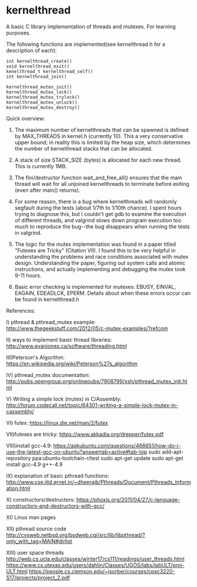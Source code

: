 # kernelthread
A basic C library implementation of threads and mutexes. For learning purposes.

The following functions are implemented(see kernelthread.h for a description of each): 

	int kernelthread_create()
	void kernelthread_exit()
	kenelthread_t kernelthread_self()
	int kernelthread_join()

	kernelthread_mutex_init()
	kernelthread_mutex_lock()
	kernelthread_mutex_trylock()
	kernelthread_mutex_unlock()
	kernelthread_mutex_destroy()

Quick overview:

  1) The maximum number of kernelthreads that can be spawned is defined by MAX_THREADS in kernel.h (currently 10). This a very conservative upper bound; in reality this is limited by the heap size, which determines the number of kernelthread stacks that can be allocated.
  
  2) A stack of size STACK_SIZE (bytes) is allocated for each new thread. This is currently 1MB.
  
  3) The fini/destructor function wait_and_free_all() ensures that the main thread will wait for all unjoined kernelthreads to terminate before exiting (even after main() returns).
  
  4) For some reason, there is a bug where kernelthreads will randomly segfault during the tests (about 1/7th to 1/10th chance). I spent hours trying to diagnose this, but I couldn't get gdb to examine the execution of different threads, and valgrind slows down program execution too much to reproduce the bug--the bug disappears when running the tests in valgrind.

  5) The logic for the mutex implementation was found in a paper titled "Futexes are Tricky" (Citation VII). I found this to be very helpful in understanding the problems and race conditions associated with mutex design. Understanding the paper, figuring out system calls and atomic instructions, and actually implementing and debugging the mutex took 9-11 hours.

  6) Basic error checking is implemented for mutexes: EBUSY, EINVAL, EAGAIN, EDEADLCK, EPERM. Details about when these errors occur can be found in kernelthread.h
  
References:

I)	pthread & pthread_mutex example:
	http://www.thegeekstuff.com/2012/05/c-mutex-examples/?refcom

II)	ways to implement basic thread libraries:
	http://www.evanjones.ca/software/threading.html

III)Peterson's Algorithm:
	https://en.wikipedia.org/wiki/Peterson%27s_algorithm

IV)	pthread_mutex documentation:
	http://pubs.opengroup.org/onlinepubs/7908799/xsh/pthread_mutex_init.html

V)	Writing a simple lock (mutex) in C/Assembly:
	http://forum.codecall.net/topic/64301-writing-a-simple-lock-mutex-in-cassembly/

VI)	futex:
	https://linux.die.net/man/2/futex

VII)futexes are tricky:
	https://www.akkadia.org/drepper/futex.pdf

VIII)install gcc-4.9:
https://askubuntu.com/questions/466651/how-do-i-use-the-latest-gcc-on-ubuntu?answertab=active#tab-top
	sudo add-apt-repository ppa:ubuntu-toolchain-r/test
	sudo apt-get update
	sudo apt-get install gcc-4.9 g++-4.9

IX) explanation of basic pthread functions:
	http://www.cse.iitd.ernet.in/~dheerajb/Pthreads/Document/Pthreads_Information.html

X) constructors/destructors:
	https://phoxis.org/2011/04/27/c-language-constructors-and-destructors-with-gcc/

XI) Linux man pages

XII) pthread source code
	http://cvsweb.netbsd.org/bsdweb.cgi/src/lib/libpthread/?only_with_tag=MAIN#dirlist

XIII) user space threads
	http://web.cs.ucla.edu/classes/winter17/cs111/readings/user_threads.html
	https://www.cs.utexas.edu/users/dahlin/Classes/UGOS/labs/labULT/proj-ULT.html
	https://people.cs.clemson.edu/~jsorber/courses/cpsc3220-S17/projects/project_2.pdf
